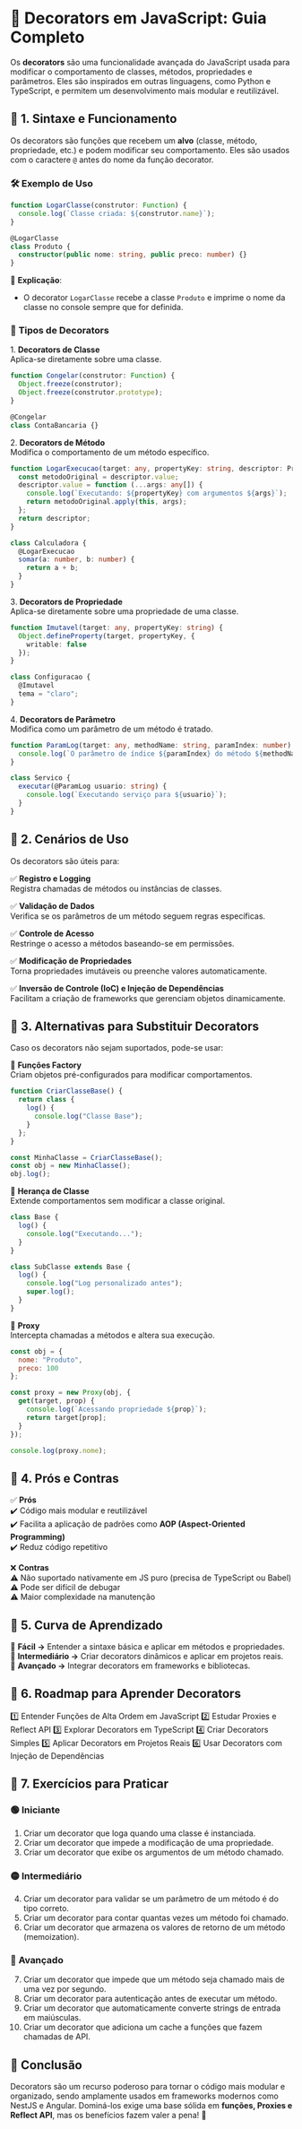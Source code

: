# 🔹 **Decorators em JavaScript: Guia Completo**
Os **decorators** são uma funcionalidade avançada do JavaScript usada para modificar o comportamento de classes, métodos, propriedades e parâmetros. Eles são inspirados em outras linguagens, como Python e TypeScript, e permitem um desenvolvimento mais modular e reutilizável.  

## 🔹 **1. Sintaxe e Funcionamento**
Os decorators são funções que recebem um **alvo** (classe, método, propriedade, etc.) e podem modificar seu comportamento. Eles são usados com o caractere `@` antes do nome da função decorator.  

### 🛠 **Exemplo de Uso**

```ts
function LogarClasse(construtor: Function) {
  console.log(`Classe criada: ${construtor.name}`);
}

@LogarClasse
class Produto {
  constructor(public nome: string, public preco: number) {}
}
```
📌 **Explicação**:
- O decorator `LogarClasse` recebe a classe `Produto` e imprime o nome da classe no console sempre que for definida.

### 🔹 **Tipos de Decorators**
1️. **Decorators de Classe**  
Aplica-se diretamente sobre uma classe.  

```ts
function Congelar(construtor: Function) {
  Object.freeze(construtor);
  Object.freeze(construtor.prototype);
}

@Congelar
class ContaBancaria {}
```

2️. **Decorators de Método**  
Modifica o comportamento de um método específico.  

```ts
function LogarExecucao(target: any, propertyKey: string, descriptor: PropertyDescriptor) {
  const metodoOriginal = descriptor.value;
  descriptor.value = function (...args: any[]) {
    console.log(`Executando: ${propertyKey} com argumentos ${args}`);
    return metodoOriginal.apply(this, args);
  };
  return descriptor;
}

class Calculadora {
  @LogarExecucao
  somar(a: number, b: number) {
    return a + b;
  }
}
```

3️. **Decorators de Propriedade**  
Aplica-se diretamente sobre uma propriedade de uma classe.  

```ts
function Imutavel(target: any, propertyKey: string) {
  Object.defineProperty(target, propertyKey, {
    writable: false
  });
}

class Configuracao {
  @Imutavel
  tema = "claro";
}
```

4️. **Decorators de Parâmetro**  
Modifica como um parâmetro de um método é tratado.  

```ts
function ParamLog(target: any, methodName: string, paramIndex: number) {
  console.log(`O parâmetro de índice ${paramIndex} do método ${methodName} foi decorado!`);
}

class Servico {
  executar(@ParamLog usuario: string) {
    console.log(`Executando serviço para ${usuario}`);
  }
}
```

## 🔹 **2. Cenários de Uso**  
Os decorators são úteis para:  

✅ **Registro e Logging**  
Registra chamadas de métodos ou instâncias de classes.  

✅ **Validação de Dados**  
Verifica se os parâmetros de um método seguem regras específicas.  

✅ **Controle de Acesso**  
Restringe o acesso a métodos baseando-se em permissões.  

✅ **Modificação de Propriedades**  
Torna propriedades imutáveis ou preenche valores automaticamente.  

✅ **Inversão de Controle (IoC) e Injeção de Dependências**  
Facilitam a criação de frameworks que gerenciam objetos dinamicamente.  

## 🔹 **3. Alternativas para Substituir Decorators**  
Caso os decorators não sejam suportados, pode-se usar:  

🔹 **Funções Factory**  
Criam objetos pré-configurados para modificar comportamentos.  

```js
function CriarClasseBase() {
  return class {
    log() {
      console.log("Classe Base");
    }
  };
}

const MinhaClasse = CriarClasseBase();
const obj = new MinhaClasse();
obj.log();
```

🔹 **Herança de Classe**  
Extende comportamentos sem modificar a classe original.  

```js
class Base {
  log() {
    console.log("Executando...");
  }
}

class SubClasse extends Base {
  log() {
    console.log("Log personalizado antes");
    super.log();
  }
}
```

🔹 **Proxy**  
Intercepta chamadas a métodos e altera sua execução.  

```js
const obj = {
  nome: "Produto",
  preco: 100
};

const proxy = new Proxy(obj, {
  get(target, prop) {
    console.log(`Acessando propriedade ${prop}`);
    return target[prop];
  }
});

console.log(proxy.nome);
```

## 🔹 **4. Prós e Contras**  
✅ **Prós**  
✔️ Código mais modular e reutilizável  
✔️ Facilita a aplicação de padrões como **AOP (Aspect-Oriented Programming)**  
✔️ Reduz código repetitivo  

❌ **Contras**  
⚠️ Não suportado nativamente em JS puro (precisa de TypeScript ou Babel)  
⚠️ Pode ser difícil de debugar  
⚠️ Maior complexidade na manutenção  

## 🔹 **5. Curva de Aprendizado**  
📌 **Fácil →** Entender a sintaxe básica e aplicar em métodos e propriedades.  
📌 **Intermediário →** Criar decorators dinâmicos e aplicar em projetos reais.  
📌 **Avançado →** Integrar decorators em frameworks e bibliotecas.  

## 🔹 **6. Roadmap para Aprender Decorators**  
1️⃣ Entender Funções de Alta Ordem em JavaScript
2️⃣ Estudar Proxies e Reflect API
3️⃣ Explorar Decorators em TypeScript
4️⃣ Criar Decorators Simples
5️⃣ Aplicar Decorators em Projetos Reais
6️⃣ Usar Decorators com Injeção de Dependências

## 🔹 **7. Exercícios para Praticar**  
### 🟢 **Iniciante**  
1. Criar um decorator que loga quando uma classe é instanciada.  
2. Criar um decorator que impede a modificação de uma propriedade.  
3. Criar um decorator que exibe os argumentos de um método chamado.  

### 🟡 **Intermediário**  
4. Criar um decorator para validar se um parâmetro de um método é do tipo correto.  
5. Criar um decorator para contar quantas vezes um método foi chamado.  
6. Criar um decorator que armazena os valores de retorno de um método (memoization).  

### 🔴 **Avançado**  
7. Criar um decorator que impede que um método seja chamado mais de uma vez por segundo.  
8. Criar um decorator para autenticação antes de executar um método.  
9. Criar um decorator que automaticamente converte strings de entrada em maiúsculas.
10. Criar um decorator que adiciona um cache a funções que fazem chamadas de API.  

## 🔹 **Conclusão**  

Decorators são um recurso poderoso para tornar o código mais modular e organizado, sendo amplamente usados em frameworks modernos como NestJS e Angular. Dominá-los exige uma base sólida em **funções, Proxies e Reflect API**, mas os benefícios fazem valer a pena! 🚀
